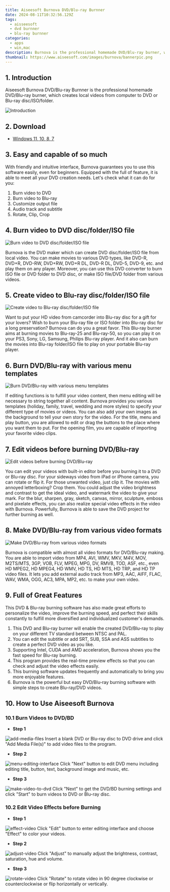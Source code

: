 ```yaml
---
title: Aiseesoft Burnova DVD/Blu-ray Burnner
date: 2024-08-11T10:32:56.129Z
tags: 
  - aisseesoft
  - dvd burnner
  - blu-ray burnner
categories: 
  - apps
  - win,mac
description: Burnova is the professional homemade DVD/Blu-ray burner, which creates local videos from computer to DVD or Blu-ray disc/ISO/folder.
thumbnail: https://www.aiseesoft.com/images/burnova/bannerpic.png
---
```


## 1. Introduction

Aiseesoft Burnova DVD/Blu-ray Burnner is the professional homemade DVD/Blu-ray burner, which creates local videos from computer to DVD or Blu-ray disc/ISO/folder.

![Introduction](https://www.aiseesoft.com/images/burnova/bannerpic.png)

## 2. Download

- [Windows 11, 10, 8, 7](https://secure.2checkout.com/order/checkout.php?PRODS=4708691&QTY=1&AFFILIATE=108875&CART=1)

## 3. Easy and capable of so much

With friendly and intuitive interface, Burnova guarantees you to use this software easily, even for beginners. Equipped with the full of feature, it is able to meet all your DVD creation needs. Let's check what it can do for you:

1. Burn video to DVD
1. Burn video to Blu-ray
1. Customize output file
1. Audio track and subtitle
1. Rotate, Clip, Crop

## 4. Burn video to DVD disc/folder/ISO file

![Burn video to DVD disc/folder/ISO file](https://www.aiseesoft.com/images/burnova/burn-video-to-blu-ray.png)

Burnova is the DVD maker which can create DVD disc/folder/ISO file from local video. You can make movies to various DVD types, like DVD-R, DVD+R, DVD-RW, DVD+RW, DVD+R DL, DVD-R DL, DVD-5, DVD-9, etc. and play them on any player. Moreover, you can use this DVD converter to burn ISO file or DVD folder to DVD disc, or make ISO file/DVD folder from various videos.

## 5. Create video to Blu-ray disc/folder/ISO file

![Create video to Blu-ray disc/folder/ISO file](https://www.aiseesoft.com/images/burnova/burn-video-to-blu-ray-dvd.png)

Want to put your HD video from camcorder into Blu-ray disc for a gift for your lovers? Wish to burn your Blu-ray file or ISO folder into Blu-ray disc for a long preservation? Burnova can do you a great favor. This Blu-ray burner aims at burning movies to Blu-ray-25 and Blu-ray-50, so you can play it on your PS3, Sony, LG, Samsung, Philips Blu-ray player. And it also can burn the movies into Blu-ray folder/ISO file to play on your portable Blu-ray player.

## 6. Burn DVD/Blu-ray with various menu templates

![Burn DVD/Blu-ray with various menu templates](https://www.aiseesoft.com/images/burnova/menu-template.png)

If editing functions is to fulfill your video content, then menu editing will be necessary to string together all content. Burnova provides you various templates (holiday, family, travel, wedding and more styles) to specify your different type of movies or videos. You can also add your own images as the background to tell your own story for the video. For the title, menu and play button, you are allowed to edit or drag the buttons to the place where you want them to put. For the opening film, you are capable of importing your favorite video clips.

## 7. Edit videos before burning DVD/Blu-ray

![Edit videos before burning DVD/Blu-ray](https://www.aiseesoft.com/images/burnova/edit.png)

You can edit your videos with built-in editor before you burning it to a DVD or Blu-ray disc. For your sideways video from iPad or iPhone camera, you can rotate or flip it. For those unwanted video, just clip it. The movies with annoyed letterboxing? Crop them. You could adjust the video brightness and contrast to get the ideal video, and watermark the video to give your mark. For the blur, sharpen, gray, sketch, canvas, mirror, sculpture, emboss and pixelate effects, you can also realize special video effects in the video with Burnova. Powerfully, Burnova is able to save the DVD project for further burning as well.

## 8. Make DVD/Blu-ray from various video formats

![Make DVD/Blu-ray from various video formats](https://www.aiseesoft.com/images/burnova/support-multiple-formats.png)

Burnova is compatible with almost all video formats for DVD/Blu-ray making. You are able to import video from MP4, AVI, WMV, MKV, M4V, MOV, M2TS/MTS, 3GP, VOB, FLV, MPEG, MPG, DV, RMVB, TOD, ASF, etc., even HD MPEG2, HD MPEG4, HD WMV, HD TS, HD MTS, HD TRP, and HD TP video files. It lets you add external audio track from MP3, AAC, AIFF, FLAC, WAV, WMA, OGG, AC3, MPA, MP2, etc. to make your own video.

## 9. Full of Great Features

This DVD & Blu-ray burning software has also made great efforts to personalize the video, improve the burning speed, and perfect their skills constantly to fulfill more diversified and individualized customer's demands.

1. This DVD and Blu-ray burner will enable the created DVD/Blu-ray to play on your different TV standard between NTSC and PAL.
1. You can edit the subtitle or add SRT, SUB, SSA and ASS subtitles to create a perfect DVD video as you like.
1. Supporting Intel, CUDA and AMD acceleration, Burnova shows you the fast speed for Blu-ray burning.
1. This program provides the real-time preview effects so that you can check and adjust the video effects easily.
1. This burning software updates frequently and automatically to bring you more enjoyable features.
1. Burnova is the powerful but easy DVD/Blu-ray burning software with simple steps to create Blu-ray/DVD videos.


## 10. How to Use Aiseesoft Burnova

### 10.1 Burn Videos to DVD/BD

- **Step 1**

![add-media-files](https://www.aiseesoft.com/images/burnova/add-media-files.jpg)
Insert a blank DVD or Blu-ray disc to DVD drive and click "Add Media File(s)" to add video files to the program.

- **Step 2**

![menu-editing-interface](https://www.aiseesoft.com/images/burnova/menu-editing-interface.jpg)
Click "Next" button to edit DVD menu including editing title, button, text, background image and music, etc.

- **Step 3**

![make-video-to-dvd](https://www.aiseesoft.com/images/burnova/make-video-to-dvd.jpg)
Click "Next" to get the DVD/BD burning settings and click "Start" to burn videos to DVD or Blu-ray disc.

### 10.2 Edit Video Effects before Burning

- **Step 1**

![effect-video](https://www.aiseesoft.com/images/burnova/effect-video.jpg)
Click "Edit" button to enter editing interface and choose "Effect" to color your videos.

- **Step 2**

![adjust-video](https://www.aiseesoft.com/images/burnova/adjust-video.jpg)
Click "Adjust" to manually adjust the brightness, contrast, saturation, hue and volume.

- **Step 3**

![rotate-video](https://www.aiseesoft.com/images/burnova/rotate-video.jpg)
Click "Rotate" to rotate video in 90 degree clockwise or counterclockwise or flip horizontally or vertically.